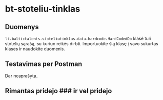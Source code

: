 # bt-stoteliu-tinklas

## Duomenys
`lt.baltictalents.stoteliutinklas.data.hardcode.HardCodedDb` klasė turi stotelių sąrašą, su kuriuo reikės dirbti. Importuokite šią klasę į savo sukurtas klases ir naudokite duomenis.

## Testavimas per Postman
Dar neaprašyta..

## Rimantas pridejo ### ir vel pridejo

